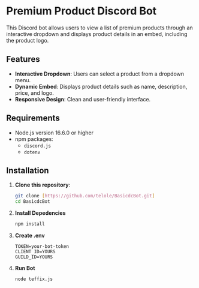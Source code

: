 # Premium Product Discord Bot

This Discord bot allows users to view a list of premium products through an interactive dropdown and displays product details in an embed, including the product logo.

## Features

- **Interactive Dropdown**: Users can select a product from a dropdown menu.
- **Dynamic Embed**: Displays product details such as name, description, price, and logo.
- **Responsive Design**: Clean and user-friendly interface.

## Requirements

- Node.js version 16.6.0 or higher
- npm packages:
  - `discord.js`
  - `dotenv`

## Installation

1. **Clone this repository**:

   ```bash
   git clone [https://github.com/telole/BasicdcBot.git]
   cd BasicdcBot
2. **Install Depedencies**
   ```bash
   npm install
3. **Create .env**
   ```env
   TOKEN=your-bot-token
   CLIENT_ID=YOURS
   GUILD_ID=YOURS
4. **Run Bot**
   ```bash
   node teffix.js
   
